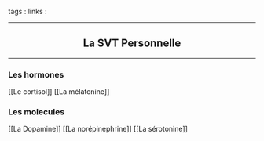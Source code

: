 tags : 
links :

****

<h2 style="text-align: center;"> La SVT Personnelle </h2>

****



### Les hormones

[[Le cortisol]]
[[La mélatonine]]

### Les molecules

[[La Dopamine]]
[[La norépinephrine]]
[[La sérotonine]]